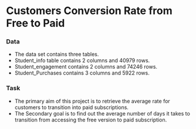 # Customers Conversion Rate from Free to Paid 
### Data
- The data set contains three tables.
- Student_info table contains 2 columns and 40979 rows. 
- Student_engagement contains 2 columns and 74246 rows.
- Student_Purchases contains 3 columns and 5922 rows.
### Task 
- The primary aim of this project is to retrieve the average rate for customers to transition into paid subscriptions.
- The Secondary goal is to find out the average number of days it takes to transition from accessing the free version to paid subscription. 
